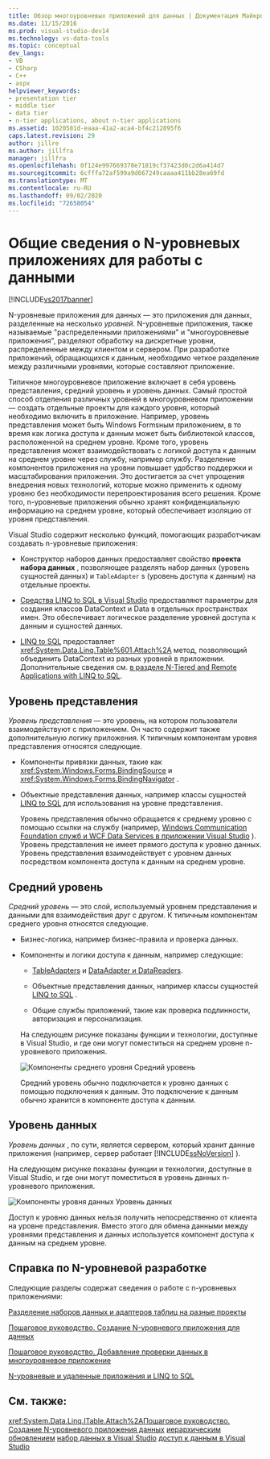 ```yaml
---
title: Обзор многоуровневых приложений для данных | Документация Майкрософт
ms.date: 11/15/2016
ms.prod: visual-studio-dev14
ms.technology: vs-data-tools
ms.topic: conceptual
dev_langs:
- VB
- CSharp
- C++
- aspx
helpviewer_keywords:
- presentation tier
- middle tier
- data tier
- n-tier applications, about n-tier applications
ms.assetid: 1020581d-eaaa-41a2-aca4-bf4c212895f6
caps.latest.revision: 29
author: jillre
ms.author: jillfra
manager: jillfra
ms.openlocfilehash: 0f124e997669370e71819cf37423d0c2d6a414d7
ms.sourcegitcommit: 6cfffa72af599a9d667249caaaa411bb28ea69fd
ms.translationtype: MT
ms.contentlocale: ru-RU
ms.lasthandoff: 09/02/2020
ms.locfileid: "72658054"
---
```

# <a name="n-tier-data-applications-overview"></a>Общие сведения о N-уровневых приложениях для работы с данными
[!INCLUDE[vs2017banner](../includes/vs2017banner.md)]

N-уровневые приложения для данных — это приложения для данных, разделенные на несколько *уровней*. N-уровневые приложения, также называемые "распределенными приложениями" и "многоуровневые приложения", разделяют обработку на дискретные уровни, распределенные между клиентом и сервером. При разработке приложений, обращающихся к данным, необходимо четкое разделение между различными уровнями, которые составляют приложение.

 Типичное многоуровневое приложение включает в себя уровень представления, средний уровень и уровень данных. Самый простой способ отделения различных уровней в многоуровневом приложении — создать отдельные проекты для каждого уровня, который необходимо включить в приложение. Например, уровень представления может быть Windows Formsным приложением, в то время как логика доступа к данным может быть библиотекой классов, расположенной на среднем уровне. Кроме того, уровень представления может взаимодействовать с логикой доступа к данным на среднем уровне через службу, например службу. Разделение компонентов приложения на уровни повышает удобство поддержки и масштабирования приложения. Это достигается за счет упрощения внедрения новых технологий, которые можно применить к одному уровню без необходимости перепроектирования всего решения. Кроме того, n-уровневые приложения обычно хранят конфиденциальную информацию на среднем уровне, который обеспечивает изоляцию от уровня представления.

 Visual Studio содержит несколько функций, помогающих разработчикам создавать n-уровневые приложения:

- Конструктор наборов данных предоставляет свойство **проекта набора данных** , позволяющее разделять набор данных (уровень сущностей данных) и `TableAdapter` s (уровень доступа к данным) на отдельные проекты.

- [Средства LINQ to SQL в Visual Studio](../data-tools/linq-to-sql-tools-in-visual-studio2.md) предоставляют параметры для создания классов DataContext и Data в отдельных пространствах имен. Это обеспечивает логическое разделение уровней доступа к данным и сущностей данных.

- [LINQ to SQL](https://msdn.microsoft.com/library/73d13345-eece-471a-af40-4cc7a2f11655) предоставляет <xref:System.Data.Linq.Table%601.Attach%2A> метод, позволяющий объединить DataContext из разных уровней в приложении. Дополнительные сведения см. [в разделе N-Tiered and Remote Applications with LINQ to SQL](https://msdn.microsoft.com/library/854a1cdd-53cb-45f5-83ca-63962a9b3598).

## <a name="presentation-tier"></a>Уровень представления
 *Уровень представления* — это уровень, на котором пользователи взаимодействуют с приложением. Он часто содержит также дополнительную логику приложения. К типичным компонентам уровня представления относятся следующие.

- Компоненты привязки данных, такие как <xref:System.Windows.Forms.BindingSource> и <xref:System.Windows.Forms.BindingNavigator> .

- Объектные представления данных, например классы сущностей [LINQ to SQL](https://msdn.microsoft.com/library/73d13345-eece-471a-af40-4cc7a2f11655) для использования на уровне представления.

  Уровень представления обычно обращается к среднему уровню с помощью ссылки на службу (например, [Windows Communication Foundation служб и WCF Data Services в приложении Visual Studio](../data-tools/windows-communication-foundation-services-and-wcf-data-services-in-visual-studio.md) ). Уровень представления не имеет прямого доступа к уровню данных. Уровень представления взаимодействует с уровнем данных посредством компонента доступа к данным на среднем уровне.

## <a name="middle-tier"></a>Средний уровень
 *Средний уровень* — это слой, используемый уровнем представления и данными для взаимодействия друг с другом. К типичным компонентам среднего уровня относятся следующие.

- Бизнес-логика, например бизнес-правила и проверка данных.

- Компоненты и логики доступа к данным, например следующие:

  - [TableAdapters](https://msdn.microsoft.com/library/09416de9-134c-4dc7-8262-6c8d81e3f364) и [DataAdapter и DataReaders](https://msdn.microsoft.com/library/cc952ca2-ec19-46ab-9189-15174b52cb74).

  - Объектные представления данных, например классы сущностей [LINQ to SQL](https://msdn.microsoft.com/library/73d13345-eece-471a-af40-4cc7a2f11655) .

  - Общие службы приложений, такие как проверка подлинности, авторизация и персонализация.

  На следующем рисунке показаны функции и технологии, доступные в Visual Studio, и где они могут поместиться на среднем уровне n-уровневого приложения.

  ![Компоненты среднего уровня](../data-tools/media/ntiermid.png "нтиермид") Средний уровень

  Средний уровень обычно подключается к уровню данных с помощью подключения к данным. Это подключение к данным обычно хранится в компоненте доступа к данным.

## <a name="data-tier"></a>Уровень данных
 *Уровень данных* , по сути, является сервером, который хранит данные приложения (например, сервер работает [!INCLUDE[ssNoVersion](../includes/ssnoversion-md.md)] ).

 На следующем рисунке показаны функции и технологии, доступные в Visual Studio, и где они могут поместиться в уровень данных n-уровневого приложения.

 ![Компоненты уровня данных](../data-tools/media/ntierdatatier.png "нтиердататиер") Уровень данных

 Доступ к уровню данных нельзя получить непосредственно от клиента на уровне представления. Вместо этого для обмена данными между уровнями представления и данных используется компонент доступа к данным на среднем уровне.

## <a name="help-for-n-tier-development"></a>Справка по N-уровневой разработке
 Следующие разделы содержат сведения о работе с n-уровневых приложениями:

 [Разделение наборов данных и адаптеров таблиц на разные проекты](../data-tools/separate-datasets-and-tableadapters-into-different-projects.md)

 [Пошаговое руководство. Создание N-уровневого приложения для данных](../data-tools/walkthrough-creating-an-n-tier-data-application.md)

 [Пошаговое руководство. Добавление проверки данных в многоуровневое приложение](https://msdn.microsoft.com/library/b35d072c-31f0-49ba-a225-69177592c265)

 [N-уровневые и удаленные приложения и LINQ to SQL](https://msdn.microsoft.com/library/854a1cdd-53cb-45f5-83ca-63962a9b3598)

## <a name="see-also"></a>См. также:
 <xref:System.Data.Linq.ITable.Attach%2A>[Пошаговое руководство. Создание N-уровневого приложения данных](../data-tools/walkthrough-creating-an-n-tier-data-application.md) [иерархическим обновлением](../data-tools/hierarchical-update.md) [набор данных в Visual Studio](../data-tools/dataset-tools-in-visual-studio.md) [доступ к данным в Visual Studio](../data-tools/accessing-data-in-visual-studio.md)
